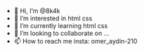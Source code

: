 - 👋 Hi, I’m @8k4k
- 👀 I’m interested in html css
- 🌱 I’m currently learning html css
- 💞️ I’m looking to collaborate on ...
- 📫 How to reach me insta: omer_aydin-210

<!---
8k4k/8k4k is a ✨ special ✨ repository because its `README.md` (this file) appears on your GitHub profile.
You can click the Preview link to take a look at your changes.
--->
